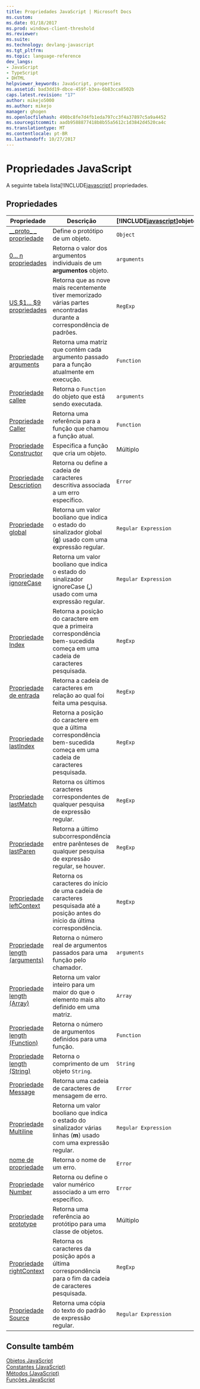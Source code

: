 ```yaml
---
title: Propriedades JavaScript | Microsoft Docs
ms.custom: 
ms.date: 01/18/2017
ms.prod: windows-client-threshold
ms.reviewer: 
ms.suite: 
ms.technology: devlang-javascript
ms.tgt_pltfrm: 
ms.topic: language-reference
dev_langs:
- JavaScript
- TypeScript
- DHTML
helpviewer_keywords: JavaScript, properties
ms.assetid: bad3dd19-dbce-459f-b3ea-6b83cca8502b
caps.latest.revision: "17"
author: mikejo5000
ms.author: mikejo
manager: ghogen
ms.openlocfilehash: 490bc8fe7d4fb1eda797cc3f4a37897c5a9a4452
ms.sourcegitcommit: aadb9588877418b8b55a5612c1d3842d4520ca4c
ms.translationtype: MT
ms.contentlocale: pt-BR
ms.lasthandoff: 10/27/2017
---
```

# <a name="javascript-properties"></a>Propriedades JavaScript
A seguinte tabela lista[!INCLUDE[javascript](../../javascript/includes/javascript-md.md)] propriedades.  
  
## <a name="properties"></a>Propriedades  
  
|Propriedade|Descrição|[!INCLUDE[javascript](../../javascript/includes/javascript-md.md)]objeto|  
|--------------|-----------------|-----------------------------------------------------------------------|  
|[__proto\_ \_ propriedade](../../javascript/reference/proto-property-object-javascript.md)|Define o protótipo de um objeto.|`Object`|  
|[0... n propriedades](../../javascript/reference/0-dot-dot-dot-n-properties-arguments-javascript.md)|Retorna o valor dos argumentos individuais de um **argumentos** objeto.|`arguments`|  
|[US $1... $9 propriedades](../../javascript/reference/dollar-1-dot-dot-dot-dollar-9-properties-regexp-javascript.md)|Retorna que as nove mais recentemente tiver memorizado várias partes encontradas durante a correspondência de padrões.|`RegExp`|  
|[Propriedade arguments](../../javascript/reference/arguments-property-function-javascript.md)|Retorna uma matriz que contém cada argumento passado para a função atualmente em execução.|`Function`|  
|[Propriedade callee](../../javascript/reference/callee-property-arguments-javascript.md)|Retorna o `Function` do objeto que está sendo executada.|`arguments`|  
|[Propriedade Caller](../../javascript/reference/caller-property-function-javascript.md)|Retorna uma referência para a função que chamou a função atual.|`Function`|  
|[Propriedade Constructor](../../javascript/reference/constructor-property-object-javascript.md)|Especifica a função que cria um objeto.|Múltiplo|  
|[Propriedade Description](../../javascript/reference/description-property-error-javascript.md)|Retorna ou define a cadeia de caracteres descritiva associada a um erro específico.|`Error`|  
|[Propriedade global](../../javascript/reference/global-property-regular-expression-javascript.md)|Retorna um valor booliano que indica o estado do sinalizador global (**g**) usado com uma expressão regular.|`Regular Expression`|  
|[Propriedade ignoreCase](../../javascript/reference/ignorecase-property-regular-expression-javascript.md)|Retorna um valor booliano que indica o estado do sinalizador ignoreCase (**,**) usado com uma expressão regular.|`Regular Expression`|  
|[Propriedade Index](../../javascript/reference/index-property-regexp-javascript.md)|Retorna a posição do caractere em que a primeira correspondência bem-sucedida começa em uma cadeia de caracteres pesquisada.|`RegExp`|  
|[Propriedade de entrada](../../javascript/reference/input-property-dollar-regexp-javascript.md)|Retorna a cadeia de caracteres em relação ao qual foi feita uma pesquisa.|`RegExp`|  
|[Propriedade lastIndex](../../javascript/reference/lastindex-property-regexp-javascript.md)|Retorna a posição do caractere em que a última correspondência bem-sucedida começa em uma cadeia de caracteres pesquisada.|`RegExp`|  
|[Propriedade lastMatch](../../javascript/reference/lastmatch-property-dollar-regexp-javascript.md)|Retorna os últimos caracteres correspondentes de qualquer pesquisa de expressão regular.|`RegExp`|  
|[Propriedade lastParen](../../javascript/reference/lastparen-property-dollar-regexp-javascript.md)|Retorna a último subcorrespondência entre parênteses de qualquer pesquisa de expressão regular, se houver.|`RegExp`|  
|[Propriedade leftContext](../../javascript/reference/leftcontext-property-dollar-grave-regexp-javascript.md)|Retorna os caracteres do início de uma cadeia de caracteres pesquisada até a posição antes do início da última correspondência.|`RegExp`|  
|[Propriedade length (arguments)](../../javascript/reference/length-property-arguments-javascript.md)|Retorna o número real de argumentos passados para uma função pelo chamador.|`arguments`|  
|[Propriedade length (Array)](../../javascript/reference/length-property-array-javascript.md)|Retorna um valor inteiro para um maior do que o elemento mais alto definido em uma matriz.|`Array`|  
|[Propriedade length (Function)](../../javascript/reference/length-property-function-javascript.md)|Retorna o número de argumentos definidos para uma função.|`Function`|  
|[Propriedade length (String)](../../javascript/reference/length-property-string-javascript.md)|Retorna o comprimento de um objeto `String`.|`String`|  
|[Propriedade Message](../../javascript/reference/message-property-error-javascript.md)|Retorna uma cadeia de caracteres de mensagem de erro.|`Error`|  
|[Propriedade Multiline](../../javascript/reference/multiline-property-regular-expression-javascript.md)|Retorna um valor booliano que indica o estado do sinalizador várias linhas (**m**) usado com uma expressão regular.|`Regular Expression`|  
|[nome de propriedade](../../javascript/reference/name-property-error-javascript.md)|Retorna o nome de um erro.|`Error`|  
|[Propriedade Number](../../javascript/reference/number-property-error-javascript.md)|Retorna ou define o valor numérico associado a um erro específico.|`Error`|  
|[Propriedade prototype](../../javascript/reference/prototype-property-object-javascript.md)|Retorna uma referência ao protótipo para uma classe de objetos.|Múltiplo|  
|[Propriedade rightContext](../../javascript/reference/rightcontext-property-dollar-regexp-javascript.md)|Retorna os caracteres da posição após a última correspondência para o fim da cadeia de caracteres pesquisada.|`RegExp`|  
|[Propriedade Source](../../javascript/reference/source-property-regular-expression-javascript.md)|Retorna uma cópia do texto do padrão de expressão regular.|`Regular Expression`|  
  
## <a name="see-also"></a>Consulte também  
 [Objetos JavaScript](../../javascript/reference/javascript-objects.md)   
 [Constantes (JavaScript)](../../javascript/reference/javascript-constants.md)   
 [Métodos (JavaScript)](../../javascript/reference/javascript-methods.md)   
 [Funções JavaScript](../../javascript/reference/javascript-functions.md)